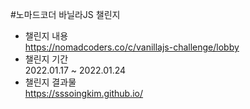 #노마드코더 바닐라JS 챌린지

- 챌린지 내용  
    https://nomadcoders.co/c/vanillajs-challenge/lobby
- 챌린지 기간  
    2022.01.17 ~ 2022.01.24
- 챌린지 결과물  
    https://sssoingkim.github.io/
